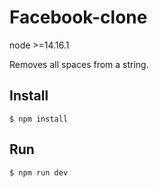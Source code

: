 # Facebook-clone

node >=14.16.1

Removes all spaces from a string.

## Install

```
$ npm install 
```
## Run

```
$ npm run dev
```
